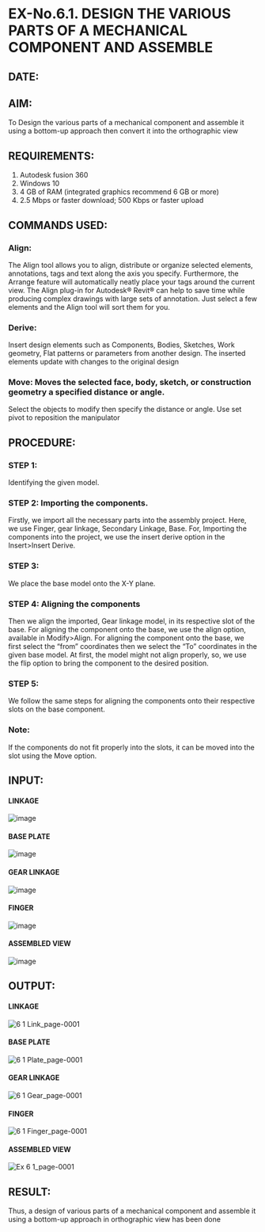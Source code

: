# EX-No.6.1. DESIGN THE VARIOUS PARTS OF A MECHANICAL COMPONENT AND ASSEMBLE

## DATE:

## AIM: 
To Design the various parts of a mechanical component and assemble it using a bottom-up approach then convert it into the orthographic view

## REQUIREMENTS: 
1. Autodesk fusion 360
2. Windows 10
3. 4 GB of RAM (integrated graphics recommend 6 GB or more)
4. 2.5 Mbps or faster download; 500 Kbps or faster upload 

## COMMANDS USED:
### Align: 
The Align tool allows you to align, distribute or organize selected elements, annotations, tags and text along the axis you specify. Furthermore, the Arrange feature will automatically neatly place your tags around the current view.
The Align plug-in for Autodesk® Revit® can help to save time while producing complex drawings with large sets of annotation.
Just select a few elements and the Align tool will sort them for you.

### Derive:
Insert design elements such as Components, Bodies, Sketches, Work geometry, Flat patterns or parameters from another design.
The inserted elements update with changes to the original design

### Move: Moves the selected face, body, sketch, or construction geometry a specified distance or angle.
Select the objects to modify then specify the distance or angle. Use set pivot to reposition the manipulator

## PROCEDURE:
### STEP 1: 
 Identifying the given model.

### STEP 2: Importing the components.
Firstly, we import all the necessary parts into the assembly project. Here, we use Finger, gear linkage, Secondary Linkage, Base. For, Importing the components into the project, we use the insert derive option in the Insert>Insert Derive.

### STEP 3: 
We place the base model onto the X-Y plane.

### STEP 4: Aligning the components
Then we align the imported, Gear linkage model, in its respective slot of the base.
For aligning the component onto the base, we use the align option, available in Modify>Align.
For aligning the component onto the base, we first select the “from” coordinates then we select the “To” coordinates in the given base model. At first, the model might not align properly, so, we use the flip option to bring the component to the desired position.

### STEP 5: 
We follow the same steps for aligning the components onto their respective      slots on the base component.

### Note: 
If the components do not fit properly into the slots, it can be moved into the slot using the Move option.

## INPUT: 

#### LINKAGE
![image](https://user-images.githubusercontent.com/113594316/199413513-8fa5b9db-0546-49d0-ad4c-230b22984d3c.png)

#### BASE PLATE  
![image](https://user-images.githubusercontent.com/113594316/199413545-3b2fd515-6e27-4d28-9da3-c9ce20cb2a42.png)

#### GEAR LINKAGE
![image](https://user-images.githubusercontent.com/113594316/199413566-05708531-fc78-44c9-ab98-4f8a9066d318.png)

#### FINGER
![image](https://user-images.githubusercontent.com/113594316/199413594-5de9578e-5800-4e69-8c76-6a5749e31805.png)

#### ASSEMBLED VIEW
![image](https://user-images.githubusercontent.com/113594316/199413636-df0a61ce-964f-490d-9a16-e5986ebbf403.png)

## OUTPUT:
#### LINKAGE
![6 1 Link_page-0001](https://github.com/Prajin19/EX-No.6.1.-DESIGN-THE-VARIOUS-PARTS-OF-A-MECHANICAL-COMPONENT-AND-ASSEMBLE/assets/144979377/da531ced-77dd-4f92-afdb-ec8b6755846d)

#### BASE PLATE  
![6 1 Plate_page-0001](https://github.com/Prajin19/EX-No.6.1.-DESIGN-THE-VARIOUS-PARTS-OF-A-MECHANICAL-COMPONENT-AND-ASSEMBLE/assets/144979377/45553662-f6b8-4d01-8db2-914405125c2d)

#### GEAR LINKAGE
![6 1 Gear_page-0001](https://github.com/Prajin19/EX-No.6.1.-DESIGN-THE-VARIOUS-PARTS-OF-A-MECHANICAL-COMPONENT-AND-ASSEMBLE/assets/144979377/4358ae9a-fc8f-4801-8741-05148c71fb00)

#### FINGER
![6 1 Finger_page-0001](https://github.com/Prajin19/EX-No.6.1.-DESIGN-THE-VARIOUS-PARTS-OF-A-MECHANICAL-COMPONENT-AND-ASSEMBLE/assets/144979377/dd8ae727-f611-42bb-8f3e-fe2f9e528011)

#### ASSEMBLED VIEW
![Ex 6 1_page-0001](https://github.com/Prajin19/EX-No.6.1.-DESIGN-THE-VARIOUS-PARTS-OF-A-MECHANICAL-COMPONENT-AND-ASSEMBLE/assets/144979377/1c001834-9c25-43d3-9ce5-80473ae9e451)

## RESULT:
Thus, a design of various parts of a mechanical component and assemble it using a bottom-up approach in orthographic view has been done
